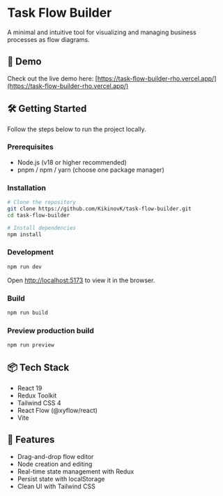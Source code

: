 # Task Flow Builder

A minimal and intuitive tool for visualizing and managing business processes as flow diagrams.

## 🚀 Demo

Check out the live demo here: [https://task-flow-builder-rho.vercel.app/](https://task-flow-builder-rho.vercel.app/)

## 🛠️ Getting Started

Follow the steps below to run the project locally.

### Prerequisites

* Node.js (v18 or higher recommended)
* pnpm / npm / yarn (choose one package manager)

### Installation

```sh
# Clone the repository
git clone https://github.com/KikinovK/task-flow-builder.git
cd task-flow-builder

# Install dependencies
npm install
```

### Development

```sh
npm run dev
```

Open [http://localhost:5173](http://localhost:5173) to view it in the browser.

### Build

```sh
npm run build
```

### Preview production build

```sh
npm run preview
```

## 📦 Tech Stack

* React 19
* Redux Toolkit
* Tailwind CSS 4
* React Flow (@xyflow/react)
* Vite

## 📁 Features

* Drag-and-drop flow editor
* Node creation and editing
* Real-time state management with Redux
* Persist state with localStorage
* Clean UI with Tailwind CSS

